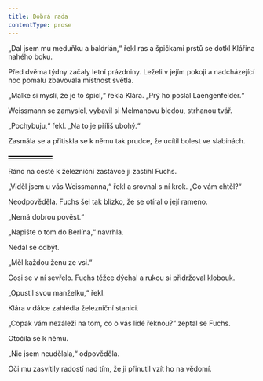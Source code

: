 ```yaml
---
title: Dobrá rada
contentType: prose
---
```


<section>

„Dal jsem mu meduňku a baldrián,“ řekl ras a špičkami prstů se dotkl Klářina nahého boku.

Před dvěma týdny začaly letní prázdniny. Leželi v jejím pokoji a nadcházející noc pomalu zbavovala místnost světla.

„Malke si myslí, že je to špicl,“ řekla Klára. „Prý ho poslal Laengenfelder.“

Weissmann se zamyslel, vybavil si Melmanovu bledou, strhanou tvář.

„Pochybuju,“ řekl. „Na to je příliš ubohý.“

Zasmála se a přitiskla se k němu tak prudce, že ucítil bolest ve slabinách.

![divider.png](./resources/divider_opt.png)

Ráno na cestě k železniční zastávce ji zastihl Fuchs.

„Viděl jsem u vás Weissmanna,“ řekl a srovnal s ní krok. „Co vám chtěl?“

Neodpověděla. Fuchs šel tak blízko, že se otíral o její rameno.

„Nemá dobrou pověst.“

„Napište o tom do Berlína,“ navrhla.

Nedal se odbýt.

„Měl každou ženu ze vsi.“

Cosi se v ní sevřelo. Fuchs těžce dýchal a rukou si přidržoval klobouk.

„Opustil svou manželku,“ řekl.

Klára v dálce zahlédla železniční stanici.

„Copak vám nezáleží na tom, co o vás lidé řeknou?“ zeptal se Fuchs.

Otočila se k němu.

„Nic jsem neudělala,“ odpověděla.

Oči mu zasvítily radostí nad tím, že ji přinutil vzít ho na vědomí.

</section>
